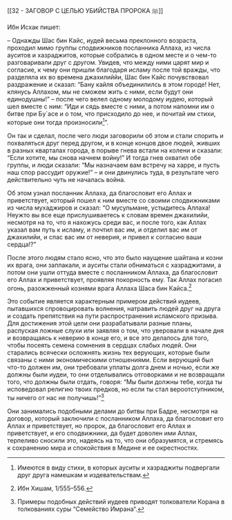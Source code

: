 [[32 - ЗАГОВОР С ЦЕЛЬЮ УБИЙСТВА ПРОРОКА ﷺ]]

Ибн Исхак пишет:

– Однажды Шас бин Кайс, иудей весьма преклонного возраста, проходил мимо группы сподвижников посланника Аллаха, из числа ауситов и хазраджитов, которые собрались в одном месте и о чем-то разговаривали друг с другом. Увидев, что между ними царят мир и согласие, к чему они пришли благодаря исламу после той вражды, что разделяла их во времена джахилиййи, Шас бин Кайс почувствовал раздражение и сказал: “Бану кайля объединилилсь в этом городе! Нет, клянусь Аллахом, мы не сможем жить с ними, если будут они единодушны!” – после чего велел одному молодому иудею, который шел вместе с ним: “Иди и сядь вместе с ними, а потом напомни им о битве при Бу`асе и о том, что присходило до нее, и почитай им стихи, которые они тогда произносили[^1]”.

Он так и сделал, после чего люди заговорили об этом и стали спорить и похваляться друг перед другом, и в конце концов двое людей, живших в разных кварталах города, в порыве гнева встали на колени и сказали: “Если хотите, мы снова начнем войну!” И тогда гнев охватил обе группы, и люди сказали: “Мы назначаем вам встречу на харре, и пусть наш спор рассудит оружие!” – и они двинулись туда, в результате чего действительно чуть не началась война.

Об этом узнал посланник Аллаха, да благословит его Аллах и приветствует, который пошел к ним вместе со своими сподвижниками из числа мухаджиров и сказал: “О мусульмане, устыдитесь Аллаха! Неужто вы все еще прислушиваетесь к словам времен джахилийи, несмотря на то, что я нахожусь среди вас, и после того, как Аллах указал вам путь к исламу, и почтил вас им, и отделил вас им от джахилийи, и спас вас им от неверия, и привел к согласию ваши сердца!?”

После этого людям стало ясно, что это было наущение шайтана и козни их врага, они заплакали, и ауситы стали обниматься с хазраджитами, а потом они ушли оттуда вместе с посланником Аллаха, да благословит его Аллах и приветствует, проявляя покорность ему. Так Аллах погасил огонь, разожженный кознями врага Аллаха Шаса бин Кайса.[^2]

Это событие является характерным примером действий иудеев, пытавшихся спровоцировать волнения, натравить людей друг на друга и создать препятствия на пути распространения исламского призыва. Для достижения этой цели они разрабатывали разные планы, распуская ложные слухи или заявляя о том, что уверовали в начале дня и возвращаясь к неверию в конце его, и все это делалось для того, чтобы посеять семена сомнения в сердцах слабых людей. Они старались всячески осложнять жизнь тех верующих, которые были связаны с ними экономическими отношениями. Если верующий был что-то должен им, они требовали уплаты долга днем и ночью, если же должны были иудеи, то они отделывались отговорками и не возвращали того, что должны были отдать, говоря: “Мы были должны тебе, когда ты исповедовал религию твоих предков, но если ты стал вероотступником, ты ничего от нас не получишь!”[^3]

Они занимались подобными делами до битвы при Бадре, несмотря на договор, который заключили с посланником Аллаха, да благословит его Аллах и приветствует, но пророк, да благословит его Аллах и приветствует, и его сподвижники, да будет доволен ими Аллах, терпеливо сносили это, надеясь на то, что они образумятся, и стремясь к сохранению мира и спокойствия в Медине и ее окрестностях.

[^1]: Имеются в виду стихи, в которых ауситы и хазраджиты подвергали друг друга намешкам и издевательствам.

[^2]: Ибн Хишам, 1/555–556.

[^3]: Примеры подобных действий иудеев приводят толкователи Корана в толкованиях суры “Семейство Имрана“.

